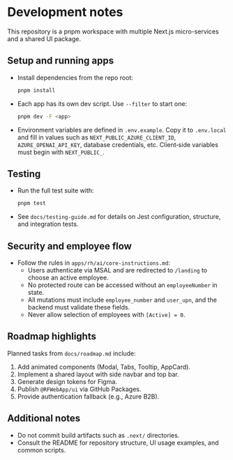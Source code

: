 # Development notes

This repository is a pnpm workspace with multiple Next.js micro-services and a shared UI package.

## Setup and running apps
- Install dependencies from the repo root:
  ```bash
  pnpm install
  ```
- Each app has its own dev script. Use `--filter` to start one:
  ```bash
  pnpm dev -F <app>
  ```
- Environment variables are defined in `.env.example`. Copy it to `.env.local` and fill in values such as `NEXT_PUBLIC_AZURE_CLIENT_ID`, `AZURE_OPENAI_API_KEY`, database credentials, etc. Client‑side variables must begin with `NEXT_PUBLIC_`.

## Testing
- Run the full test suite with:
  ```bash
  pnpm test
  ```
- See `docs/testing-guide.md` for details on Jest configuration, structure, and integration tests.

## Security and employee flow
- Follow the rules in `apps/rh/ai/core-instructions.md`:
  - Users authenticate via MSAL and are redirected to `/landing` to choose an active employee.
  - No protected route can be accessed without an `employeeNumber` in state.
  - All mutations must include `employee_number` and `user_upn`, and the backend must validate these fields.
  - Never allow selection of employees with `[Active] = 0`.

## Roadmap highlights
Planned tasks from `docs/roadmap.md` include:
1. Add animated components (Modal, Tabs, Tooltip, AppCard).
2. Implement a shared layout with side navbar and top bar.
3. Generate design tokens for Figma.
4. Publish `@RFWebApp/ui` via GitHub Packages.
5. Provide authentication fallback (e.g., Azure B2B).

## Additional notes
- Do not commit build artifacts such as `.next/` directories.
- Consult the README for repository structure, UI usage examples, and common scripts.
